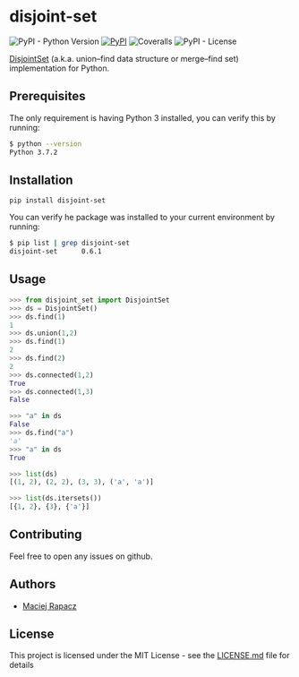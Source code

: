 # disjoint-set

![PyPI - Python Version](https://img.shields.io/pypi/pyversions/disjoint_set.svg)
[![PyPI](https://img.shields.io/pypi/v/disjoint_set.svg)](https://pypi.org/project/disjoint-set/)
![Coveralls](https://img.shields.io/coveralls/github/mrapacz/disjoint-set/master.svg)
![PyPI - License](https://img.shields.io/pypi/l/disjoint_set.svg)

[DisjointSet](https://en.wikipedia.org/wiki/Disjoint-set_data_structure) (a.k.a. union–find data structure or merge–find set) implementation for Python.

## Prerequisites

The only requirement is having Python 3 installed, you can verify this by running:
```bash
$ python --version
Python 3.7.2
```

## Installation

```
pip install disjoint-set
```

You can verify he package was installed to your current environment by running:
```bash
$ pip list | grep disjoint-set
disjoint-set      0.6.1
```

## Usage

```python
>>> from disjoint_set import DisjointSet
>>> ds = DisjointSet()
>>> ds.find(1)
1
>>> ds.union(1,2)
>>> ds.find(1)
2
>>> ds.find(2)
2
>>> ds.connected(1,2)
True
>>> ds.connected(1,3)
False

>>> "a" in ds
False
>>> ds.find("a")
'a'
>>> "a" in ds
True

>>> list(ds)
[(1, 2), (2, 2), (3, 3), ('a', 'a')]

>>> list(ds.itersets())
[{1, 2}, {3}, {'a'}]

```

## Contributing

Feel free to open any issues on github.

## Authors

* [Maciej Rapacz](https://github.com/mrapacz/)


## License

This project is licensed under the MIT License - see the [LICENSE.md](LICENSE.md) file for details
